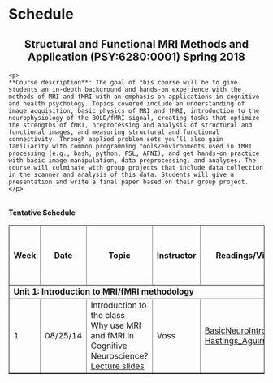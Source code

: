 # Schedule


<center> <h2> Structural and Functional MRI Methods and Application (PSY:6280:0001) Spring 2018  </h1> </center>


```
<p>
**Course description**: The goal of this course will be to give students an in-depth background and hands-on experience with the methods of MRI and fMRI with an emphasis on applications in cognitive and health psychology. Topics covered include an understanding of image acquisition, basic physics of MRI and fMRI, introduction to the neurophysiology of the BOLD/fMRI signal, creating tasks that optimize the strengths of fMRI, preprocessing and analysis of structural and functional images, and measuring structural and functional connectivity. Through applied problem sets you’ll also gain familiarity with common programming tools/environments used in fMRI processing (e.g., bash, python; FSL, AFNI), and get hands-on practice with basic image manipulation, data preprocessing, and analyses. The course will culminate with group projects that include data collection in the scanner and analysis of this data. Students will give a presentation and write a final paper based on their group project.
</p>
```

<p><br />
<b>Tentative Schedule</b>
</p>
<table class="wikitable" border="1">
<tr>
<th width="20">Week
</th>
<th width="100">Date
</th>
<th width="300">Topic
</th>
<th width="200">Instructor
</th>
<th width="300">Readings/Videos
</th>
<th width="300">Assignments
<p><br />
</p><p><br />
</p>
</th></tr>
<tr>
<td colspan="6"> <b>Unit 1: Introduction to MRI/fMRI methodology</b>
</td></tr>


<tr>
<td> 1 </td>
<td> 08/25/14  </td>
<td> Introduction to the class <br /> Why use MRI and fMRI in Cognitive Neuroscience? <br /> <a rel="nofollow" class="external text" href="http://www2.psychology.uiowa.edu/classes/31231/Lectures/Lecture_CourseOverview.pptx">Lecture slides</a> </td>
<td> Voss </td>
<td> <a rel="nofollow" class="external text" href="http://www2.psychology.uiowa.edu/classes/31231/Readings/0825_1_Neuroanatomy_introbasics.pdf">BasicNeuroIntro</a> <br /> <a rel="nofollow" class="external text" href="http://www2.psychology.uiowa.edu/classes/31231/Readings/0825_2_Hastings_Aguirre_2014.pdf">Hastings_Aguirre_2014</a> </td>
<td> Start working on installing Virtual Machine and NeuroDebian <br /> <a rel="nofollow" class="external text" href="https://mri.radiology.uiowa.edu/mediawiki/index.php/Fall_2014/InstallVirtualMachine">Install Virtual Machine</a>
</td></tr>
